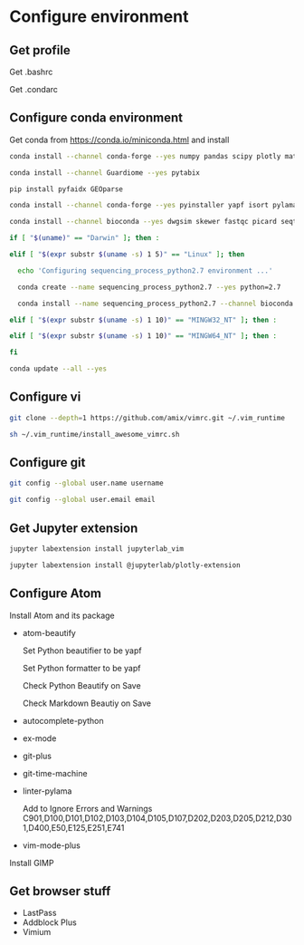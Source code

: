 # Configure environment

## Get profile

Get .bashrc

Get .condarc

## Configure conda environment

Get conda from <https://conda.io/miniconda.html> and install

```sh
conda install --channel conda-forge --yes numpy pandas scipy plotly matplotlib scikit-learn rpy2 r-mass statsmodels pytables click

conda install --channel Guardiome --yes pytabix

pip install pyfaidx GEOparse

conda install --channel conda-forge --yes pyinstaller yapf isort pylama jupyterlab nodejs yarn twine git git-lfs bfg awscli

conda install --channel bioconda --yes dwgsim skewer fastqc picard seqtk htslib samtools bwa kallisto freebayes bcftools snpeff

if [ "$(uname)" == "Darwin" ]; then :

elif [ "$(expr substr $(uname -s) 1 5)" == "Linux" ]; then

  echo 'Configuring sequencing_process_python2.7 environment ...'

  conda create --name sequencing_process_python2.7 --yes python=2.7

  conda install --name sequencing_process_python2.7 --channel bioconda --yes strelka manta  # canvas

elif [ "$(expr substr $(uname -s) 1 10)" == "MINGW32_NT" ]; then :

elif [ "$(expr substr $(uname -s) 1 10)" == "MINGW64_NT" ]; then :

fi

conda update --all --yes
```

## Configure vi

```sh
git clone --depth=1 https://github.com/amix/vimrc.git ~/.vim_runtime

sh ~/.vim_runtime/install_awesome_vimrc.sh
```

## Configure git

```sh
git config --global user.name username

git config --global user.email email
```

## Get Jupyter extension

```sh
jupyter labextension install jupyterlab_vim

jupyter labextension install @jupyterlab/plotly-extension
```

## Configure Atom

Install Atom and its package

-   atom-beautify

    Set Python beautifier to be yapf

    Set Python formatter to be yapf

    Check Python Beautify on Save

    Check Markdown Beautiy on Save

-   autocomplete-python
-   ex-mode
-   git-plus
-   git-time-machine
-   linter-pylama

    Add to Ignore Errors and Warnings C901,D100,D101,D102,D103,D104,D105,D107,D202,D203,D205,D212,D301,D400,E50,E125,E251,E741

-   vim-mode-plus

Install GIMP

## Get browser stuff

-   LastPass
-   Addblock Plus
-   Vimium
